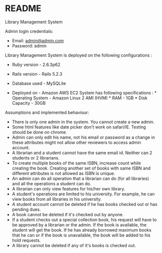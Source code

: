# README
Library Management System

Admin login credentials:
* Email: admin@admin.com
* Password: admin

Library Management System is deployed on the following configurations :
* Ruby version - 2.6.3p62

* Rails version - Rails 5.2.3

* Database used - MySQLite

* Deployed on - Amazon AWS EC2 
   System has following specifications :
      * Operating System - Amazon Linux 2 AMI (HVM)
      * RAM - 1GB
      * Disk Capacity - 30GB

Assumptions and implemented behaviour:
* There is only one admin in the system. You cannot create a new admin.
* Some html features like date picker don't work on safari/IE. Testing should be done on chrome.
* Admin can only edit his name, not his email or password as a change in these attributes might not allow other reviewers to access admin account.
* A librarian and a student cannot have the same email id. Neither can 2 students or 2 librarians.
* To create multiple books of the same ISBN, increase count while creating the book. Creating another set of books with same ISBN and different attributes is not allowed as ISBN is unique.
* An admin can do all operation that a librarian can do (for all libraries) and all the operations a student can do.
* A librarian can only view features for his/her own library.
* A student's operations are limited to his university. For example, he can view books from all libraries in his university.
* A student account cannot be deleted if he has books checked out or has pending dues. 
* A book cannot be deleted if it's checked out by anyone.
* If a student checks out a special collection book, his request will have to be approved by a librarian or the admin. If the book is available, the student will get the book. If he has already borrowed maximum books that he can or if the book is unavailable, the book will be added to his hold requests.
* A library cannot be deleted if any of it's books is checked out.